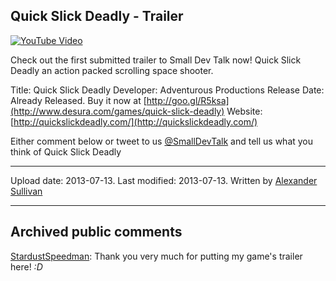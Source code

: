 ## Quick Slick Deadly - Trailer

[![YouTube Video](https://img.youtube.com/vi/yNdEny7E9ps/0.jpg)](https://www.youtube.com/watch?v=yNdEny7E9ps)

Check out the first submitted trailer to Small Dev Talk now! Quick Slick Deadly an action packed scrolling space shooter.

Title: Quick Slick Deadly
Developer: Adventurous Productions
Release Date: Already Released. Buy it now at [http://goo.gl/R5ksa](http://www.desura.com/games/quick-slick-deadly)
Website: [http://quickslickdeadly.com/](http://quickslickdeadly.com/)

Either comment below or tweet to us [@SmallDevTalk](https://twitter.com/smalldevtalk) and tell us what you think of Quick Slick Deadly

----
Upload date: 2013-07-13. Last modified: 2013-07-13. Written by [Alexander Sullivan](https://twitter.com/AlexJSully)

-----
## Archived public comments
[StardustSpeedman](https://www.youtube.com/channel/UCoQDv95LH5u9YT1-nT76buA): Thank you very much for putting my game's trailer here! *:D*
